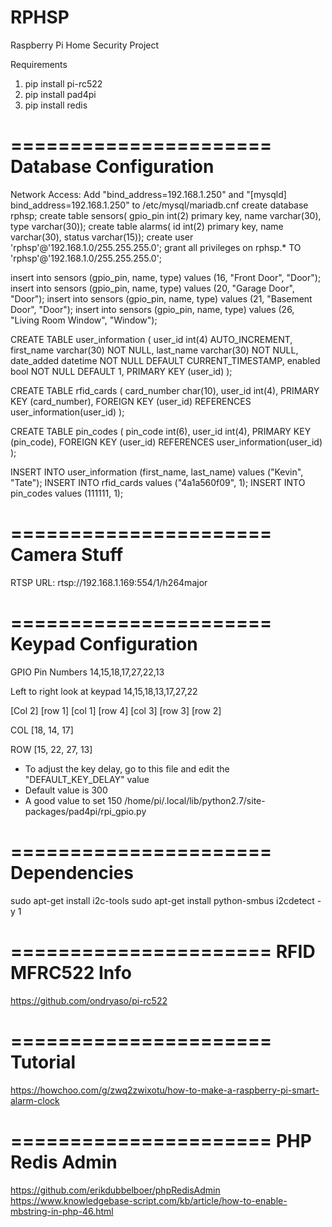 # RPHSP
Raspberry Pi Home Security Project

Requirements
1. pip install pi-rc522
2. pip install pad4pi
3. pip install redis

======================
Database Configuration
======================
Network Access: Add "bind_address=192.168.1.250" and "[mysqld] bind_address=192.168.1.250" to /etc/mysql/mariadb.cnf
create database rphsp;
create table sensors( gpio_pin int(2) primary key, name varchar(30), type varchar(30));
create table alarms( id int(2) primary key, name varchar(30), status varchar(15));
create user 'rphsp'@'192.168.1.0/255.255.255.0';
grant all privileges on rphsp.* TO 'rphsp'@'192.168.1.0/255.255.255.0';

insert into sensors (gpio_pin, name, type) values (16, "Front Door", "Door");
insert into sensors (gpio_pin, name, type) values (20, "Garage Door", "Door");
insert into sensors (gpio_pin, name, type) values (21, "Basement Door", "Door");
insert into sensors (gpio_pin, name, type) values (26, "Living Room Window", "Window");

CREATE TABLE user_information (
     user_id int(4) AUTO_INCREMENT,
     first_name varchar(30) NOT NULL,
     last_name varchar(30) NOT NULL,
     date_added datetime NOT NULL DEFAULT CURRENT_TIMESTAMP,
     enabled bool NOT NULL DEFAULT 1,
     PRIMARY KEY (user_id)
);

CREATE TABLE rfid_cards (
     card_number char(10),
     user_id int(4),
     PRIMARY KEY (card_number),
     FOREIGN KEY (user_id) REFERENCES user_information(user_id)
);

CREATE TABLE pin_codes (
     pin_code int(6),
     user_id int(4),
     PRIMARY KEY (pin_code),
     FOREIGN KEY (user_id) REFERENCES user_information(user_id)
);


INSERT INTO user_information (first_name, last_name) values ("Kevin", "Tate");
INSERT INTO rfid_cards values ("4a1a560f09", 1);
INSERT INTO pin_codes values (111111, 1);

======================
Camera Stuff
======================
RTSP URL: rtsp://192.168.1.169:554/1/h264major


======================
Keypad Configuration
=====================
GPIO Pin Numbers
14,15,18,17,27,22,13

Left to right look at keypad 14,15,18,13,17,27,22

[Col 2] [row 1] [col 1] [row 4] [col 3] [row 3] [row 2]

COL [18, 14, 17]

ROW [15, 22, 27, 13]

* To adjust the key delay, go to this file and edit the "DEFAULT_KEY_DELAY" value
* Default value is 300
* A good value to set 150
/home/pi/.local/lib/python2.7/site-packages/pad4pi/rpi_gpio.py


======================
Dependencies
============
sudo apt-get install i2c-tools
sudo apt-get install python-smbus
i2cdetect -y 1


======================
RFID MFRC522 Info
=================
https://github.com/ondryaso/pi-rc522

======================
Tutorial
============
https://howchoo.com/g/zwq2zwixotu/how-to-make-a-raspberry-pi-smart-alarm-clock

======================
PHP Redis Admin
===============
https://github.com/erikdubbelboer/phpRedisAdmin
https://www.knowledgebase-script.com/kb/article/how-to-enable-mbstring-in-php-46.html
